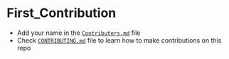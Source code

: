 # First_Contribution

- Add your name in the [`Contributers.md`](https://github.com/galahad42/First_Contribution/blob/main/Contributers.md) file
- Check [`CONTRIBUTING.md`](https://github.com/galahad42/First_Contribution/blob/main/CONTRIBUTING.md) file to learn how to make contributions on this repo
